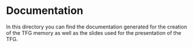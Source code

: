 # Documentation

In this directory you can find the documentation generated for the creation of the TFG memory as well as the slides used for the presentation of the TFG.
